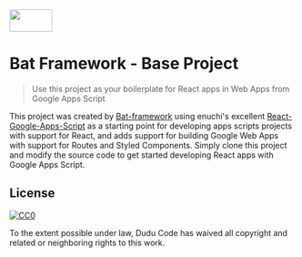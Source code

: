 <img width="75" height="39" src="https://i.imgur.com/39oZ4j9.png">

# Bat Framework - Base Project
> Use this project as your boilerplate for React apps in Web Apps from Google Apps Script

This project was created by [Bat-framework](https://github.com/ehduardu/bat-framework) using enuchi's excellent [React-Google-Apps-Script](https://github.com/enuchi/React-Google-Apps-Script) as a starting point for developing apps scripts projects with support for React, and adds support for building Google Web Apps with support for Routes and Styled Components. Simply clone this project and modify the source code to get started developing React apps with Google Apps Script.

## License

[![CC0](https://licensebuttons.net/p/zero/1.0/88x31.png)](https://creativecommons.org/publicdomain/zero/1.0/)

To the extent possible under law, Dudu Code has waived all copyright and related or neighboring rights to this work.